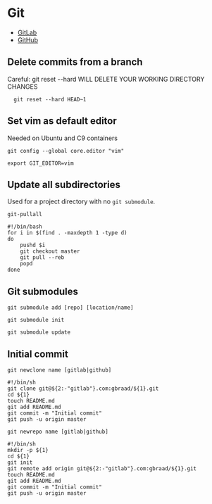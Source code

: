 Git
===

  * [GitLab](technology/gitlab.md)
  * [GitHub](technology/github.md)


## Delete commits from a branch
Careful: git reset --hard WILL DELETE YOUR WORKING DIRECTORY CHANGES

```
  git reset --hard HEAD~1
```

## Set vim as default editor
Needed on Ubuntu and C9 containers

```
git config --global core.editor "vim"
```

```
export GIT_EDITOR=vim
```

## Update all subdirectories
Used for a project directory with no `git submodule`.

`git-pullall`
```
#!/bin/bash
for i in $(find . -maxdepth 1 -type d)
do
    pushd $i
    git checkout master
    git pull --reb
    popd
done
```

## Git submodules

```
git submodule add [repo] [location/name]
```

```
git submodule init
```

```
git submodule update
```


## Initial commit

`git newclone name [gitlab|github]`
```
#!/bin/sh
git clone git@${2:-"gitlab"}.com:gbraad/${1}.git
cd ${1}
touch README.md
git add README.md
git commit -m "Initial commit"
git push -u origin master
```

`git newrepo name [gitlab|github]` 
```
#!/bin/sh
mkdir -p ${1}
cd ${1}
git init
git remote add origin git@${2:-"gitlab"}.com:gbraad/${1}.git
touch README.md
git add README.md
git commit -m "Initial commit"
git push -u origin master
```

